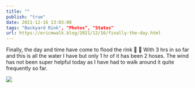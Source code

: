 ```yaml
---
title: ""
publish: "true"
date: 2021-12-16 13:03:00
tags: "Backyard Rink", "Photos", "Status"
url: https://ericmwalk.blog/2021/12/16/finally-the-day.html
---
```


Finally, the day and time have come to flood the rink 👏 🏒 With 3 hrs in so far and this is all the water I have but only 1 hr of it has been 2 hoses. The wind has not been super helpful today as I have had to walk around it quite frequently so far.

![](https://ericmwalk.blog/uploads/2021/825fd14483.jpg)